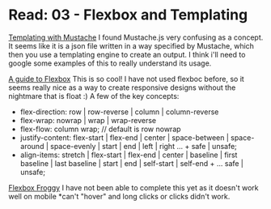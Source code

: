 # Read: 03 - Flexbox and Templating

[Templating with Mustache](https://medium.com/@1sherlynn/javascript-templating-language-and-engine-mustache-js-with-node-and-express-f4c2530e73b2)
I found Mustache.js very confusing as a concept. It seems like it is a json file written in a way specified by Mustache, which then you use a templating engine to create an output. I think i'll need to google some examples of this to really understand its usage. 

[A guide to Flexbox](https://css-tricks.com/snippets/css/a-guide-to-flexbox/)
This is so cool! I have not used flexboc before, so it seems really nice as a way to create responsive designs without the nightmare that is float :)
A few of the key concepts:
* flex-direction: row | row-reverse | column | column-reverse
* flex-wrap: nowrap | wrap | wrap-reverse
* flex-flow: column wrap;  // default is row nowrap
* justify-content: flex-start | flex-end | center | space-between | space-around | space-evenly | start | end | left | right ... + safe | unsafe;
* align-items: stretch | flex-start | flex-end | center | baseline | first baseline | last baseline | start | end | self-start | self-end + ... safe | unsafe;

[Flexbox Froggy](https://flexboxfroggy.com/)
I have not been able to complete this yet as it doesn't work well on mobile *can't "hover" and long clicks or clicks didn't work.
